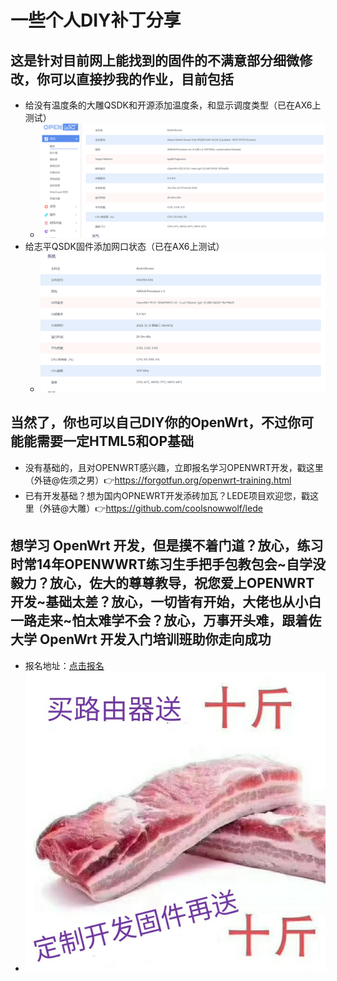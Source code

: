 # 一些个人DIY补丁分享
## 这是针对目前网上能找到的固件的不满意部分细微修改，你可以直接抄我的作业，目前包括
* 给没有温度条的大雕QSDK和开源添加温度条，和显示调度类型（已在AX6上测试）
  * ![lean](QQ图片20221228120906.png)
* 给志平QSDK固件添加网口状态（已在AX6上测试）
  * ![zhiping](QQ图片20221228120927.png)
## 当然了，你也可以自己DIY你的OpenWrt，不过你可能能需要一定HTML5和OP基础
* 没有基础的，且对OPENWRT感兴趣，立即报名学习OPENWRT开发，戳这里（外链@佐须之男）👉https://forgotfun.org/openwrt-training.html
* 已有开发基础？想为国内OPNEWRT开发添砖加瓦？LEDE项目欢迎您，戳这里（外链@大雕）👉https://github.com/coolsnowwolf/lede
## 想学习 OpenWrt 开发，但是摸不着门道？放心，练习时常14年OPENWWRT练习生手把手包教包会~自学没毅力？放心，佐大的尊尊教导，祝您爱上OPENWRT开发~基础太差？放心，一切皆有开始，大佬也从小白一路走来~怕太难学不会？放心，万事开头难，跟着佐大学 OpenWrt 开发入门培训班助你走向成功
* 报名地址：[点击报名](http://forgotfun.org/2018/04/openwrt-training-2018.html "报名")
* ![zhiping](QQ图片20221228122100.jpg)
